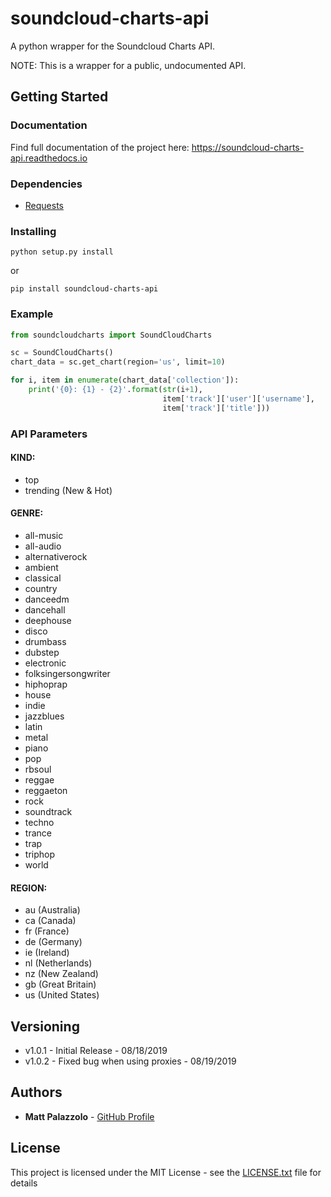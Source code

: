# soundcloud-charts-api

A python wrapper for the Soundcloud Charts API. 

NOTE: This is a wrapper for a public, undocumented API.

## Getting Started

### Documentation
Find full documentation of the project here:
https://soundcloud-charts-api.readthedocs.io

### Dependencies

- [Requests](https://github.com/requests/requests) 


### Installing

```
python setup.py install
```

or

```
pip install soundcloud-charts-api
```

### Example

```python
from soundcloudcharts import SoundCloudCharts

sc = SoundCloudCharts()
chart_data = sc.get_chart(region='us', limit=10)

for i, item in enumerate(chart_data['collection']):
    print('{0}: {1} - {2}'.format(str(i+1), 
                                  item['track']['user']['username'], 
                                  item['track']['title']))
```

### API Parameters
#### KIND:
- top
- trending (New & Hot)

#### GENRE:
- all-music
- all-audio
- alternativerock
- ambient
- classical
- country
- danceedm
- dancehall
- deephouse
- disco
- drumbass
- dubstep
- electronic
- folksingersongwriter
- hiphoprap
- house
- indie
- jazzblues
- latin
- metal
- piano
- pop
- rbsoul
- reggae
- reggaeton
- rock
- soundtrack
- techno
- trance
- trap
- triphop
- world



#### REGION:
- au (Australia)
- ca (Canada)
- fr (France)
- de (Germany)
- ie (Ireland)
- nl (Netherlands)
- nz (New Zealand)
- gb (Great Britain)
- us (United States)


## Versioning

- v1.0.1 - Initial Release - 08/18/2019
- v1.0.2 - Fixed bug when using proxies - 08/19/2019

## Authors

* **Matt Palazzolo** - [GitHub Profile](https://github.com/mpalazzolo)

## License

This project is licensed under the MIT License - see the [LICENSE.txt](LICENSE.txt) file for details


